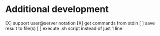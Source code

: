 # Additional development

[X] support user@server notation
[X] get commands from stdin
[ ] save result to file(s)
[ ] execute .sh script instead of just 1 line

